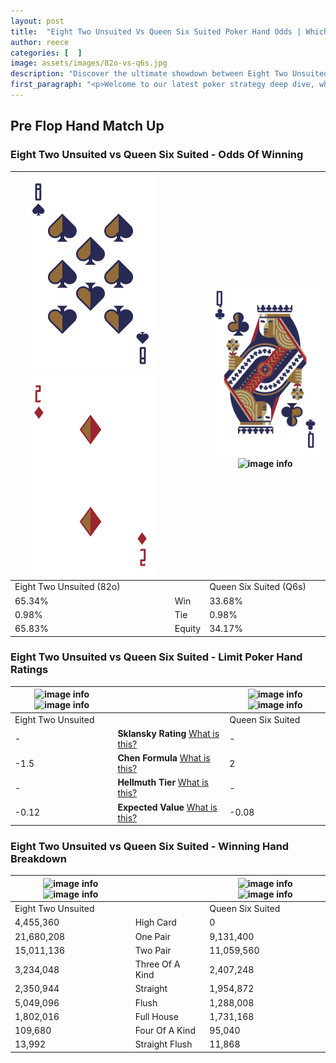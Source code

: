 ```yaml
---
layout: post
title:  "Eight Two Unsuited Vs Queen Six Suited Poker Hand Odds | Which Is The Better Hand In Poker? A Complete Guide"
author: reece
categories: [  ]
image: assets/images/82o-vs-q6s.jpg
description: "Discover the ultimate showdown between Eight Two Unsuited and Queen Six Suited in poker! Uncover the odds, strategies, and scenarios where one hand triumphs over the other. Get ready to up your poker game with this thrilling analysis."
first_paragraph: "<p>Welcome to our latest poker strategy deep dive, where we're pitting two distinct hands against each other in a high-stakes showdown: Eight Two Unsuited vs Queen Six Suited.</p><p>In the dynamic world of poker, every decision counts, and knowing which hand holds the upper hand is key to your success at the table.</p><p>In this article, we'll dissect these two hands, explore the scenarios where one dominates the other, and equip you with the knowledge to make strategic choices that can tip the odds in your favor.</p><p>Get ready to unravel the intriguing dynamics of these poker hands and elevate your game to new heights.</p>"
---
```




[comment]: # (sp0)

## Pre Flop Hand Match Up

<div class="table hand-ratings" markdown="1"> 



### Eight Two Unsuited vs Queen Six Suited - Odds Of Winning


    
| ![image info](assets/images/hand1/8.png) ![image info](assets/images/hand1/2o.png) |  | ![image info](assets/images/hand2/q.png) ![image info](assets/images/hand2/6s.png) |
| -------- | -------- | -------- |
| Eight Two Unsuited (82o) |  | Queen Six Suited (Q6s) |
| 65.34% | Win | 33.68% |
| 0.98% | Tie | 0.98% |
| 65.83% | Equity | 34.17% |




[comment]: # (sp1)



### Eight Two Unsuited vs Queen Six Suited - Limit Poker Hand Ratings


    
| ![image info](https://www.riverpairs.com/assets/images/hand1/8.png) ![image info](https://www.riverpairs.com/assets/images/hand1/2o.png) |  | ![image info](https://www.riverpairs.com/assets/images/hand2/q.png) ![image info](https://www.riverpairs.com/assets/images/hand2/6s.png) |
| -------- | -------- | -------- |
| Eight Two Unsuited |  | Queen Six Suited |
| - | **Sklansky Rating** [What is this?](/sklansky-rating-explained) | - |
| -1.5 | **Chen Formula** [What is this?](/chen-formula-explained) | 2 |
| - | **Hellmuth Tier** [What is this?](/Hellmuth-tier-explained) | - |
| -0.12 | **Expected Value** [What is this?](/expected-value-explained) | -0.08 |




[comment]: # (sp2)



### Eight Two Unsuited vs Queen Six Suited - Winning Hand Breakdown


    
| ![image info](https://www.riverpairs.com/assets/images/hand1/8.png) ![image info](https://www.riverpairs.com/assets/images/hand1/2o.png) |  | ![image info](https://www.riverpairs.com/assets/images/hand2/q.png) ![image info](https://www.riverpairs.com/assets/images/hand2/6s.png) |
| -------- | -------- | -------- |
| Eight Two Unsuited |  | Queen Six Suited |
| 4,455,360 | High Card | 0 |
| 21,680,208 | One Pair | 9,131,400 |
| 15,011,136 | Two Pair | 11,059,560 |
| 3,234,048 | Three Of A Kind | 2,407,248 |
| 2,350,944 | Straight | 1,954,872 |
| 5,049,096 | Flush | 1,288,008 |
| 1,802,016 | Full House | 1,731,168 |
| 109,680 | Four Of A Kind | 95,040 |
| 13,992 | Straight Flush | 11,868 |




[comment]: # (sp3)



</div>

[comment]: # (sp4)



[comment]: # (sp5)


